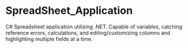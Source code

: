 # SpreadSheet_Application
C# Spreadsheet application utilizing .NET. Capable of variables, catching reference errors, calculations, and editing/customizing columns and highlighting multiple fields at a time.
